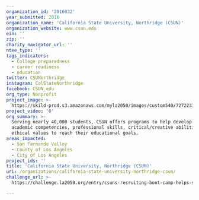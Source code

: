 ```yaml
---
organization_id: '2016032'
year_submitted: 2016
organization_name: 'California State University, Northridge (CSUN)'
organization_website: www.csun.edu
ein: ''
zip: ''
charity_navigator_url: ''
ntee_type: ''
tags_indicators:
  - College preparedness
  - career readiness
  - education
twitter: CSUNorthridge
instagram: CalStateNorthridge
facebook: CSUN_edu
org_type: Nonprofit
project_image: >-
  https://skild-prod.s3.amazonaws.com/myla2050/images/custom540/7272231265741-team91.jpg
project_video: '0'
org_summary: >-
  Serving nearly 40,000 students, CSUN offers programs to help develop the
  academic competencies, professional skills, critical/creative abilities, and
  ethical values to reach their educational goals.
areas_impacted:
  - San Fernando Valley
  - County of Los Angeles
  - City of Los Angeles
project_ids: ''
title: 'California State University, Northridge (CSUN)'
uri: /organizations/california-state-university-northridge-csun/
challenge_url: >-
  https://challenge.la2050.org/entry/csuns-recruiting-boot-camp-helps-students-gain-the-skills-they-need-to-get-their-careers-started

---
```

